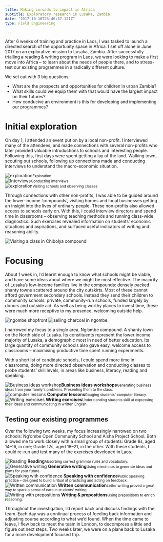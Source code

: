 ```yaml
---
title: Making inroads to impact in Africa
subtitle: Exploratory research in Lusaka, Zambia
date: "2017-10-10T23:46:37.121Z"
type: Field Engineering

---
```


After 6 weeks of training and practice in Laos, I was tasked to launch a directed search of the opportunity space in Africa. I set off alone in June 2017 on an explorative mission to Lusaka, Zambia. After successfully trialling a reading & writing program in Laos, we were looking to make a first move into Africa – to learn about the needs of people there, and to stress-test our existing programmes in a radically different culture.

We set out with 3 big questions:

- What are the prospects and opportunities for children in urban Zambia?
- What skills could we equip them with that would have the largest impact on their futures?
- How conducive an environment is this for developing and implementing our programmes?

# Initial exploration

On day 1, I attended an event put on by a local non-profit. I interviewed many of the attendees, and made connections with several non-profits who later provided valuable introductions to schools and interesting people. Following this, first days were spent getting a lay of the land. Walking town, scouting out schools, following up connections made and conducting interviews to understand the macro-economic situation.

<div class="grid threeCol">
    <div><img alt="exploration" src="./ngombe-schoolkids.jpg" /><small>Exploration</small></div>
    <div><img alt="Interviews" src="./banana-stand.jpg" /><small>Conducting interviews</small></div>
    <div><img alt="exploration" src="./chibolya-class-03.jpg" /><small>Visiting schools and observing classes</small></div>
</div>

Through connections with other non-profits, I was able to be guided around the lower-income ‘compounds’, visiting homes and local businesses getting an insight into the lives of ordinary people. These non-profits also allowed access to schools early on. With this, I could interview directors and spend time in classrooms – observing teaching methods and running class-wide diagnostics. Such exercises revealed information on students’ economic situations and aspirations, and surfaced useful indicators of writing and reasoning ability.

![Visiting a class in Chibolya compound](./chibolya-class-01.jpg)

# Focusing

About 1 week in, I’d learnt enough to know what schools might be viable, and have some ideas about where we might be most effective. The majority of Lusaka’s low-income families live in the compounds: densely packed shanty towns scattered around the city outskirts. Most of these cannot afford government secondary schools. Instead they send their children to community schools: private, community-run schools, funded largely by donors and outside aid. As well as being worthy places to invest time, these were much more receptive to my presence, welcoming outside help.

<div class="grid twoCol">
    <img alt="ngombe shopfront" src="./ngombe-shopfront.jpg" />
    <img alt="selling charcoal in ngombe" src="./ngombe-charcoal.jpg" />
</div>

I narrowed my focus to a single area, Ng’ombe compound. A shanty town on the North side of Lusaka. Its constituents represent the lower income majority of Lusaka, a demographic most in need of better education. Its large quantity of community schools also gave easy, welcome access to classrooms – maximising productive time spent running experiments.

With a shortlist of candidate schools, I could spend more time in classrooms, doing more directed observation and conducting classes to probe students’ skill levels, in areas like business, literacy, reading and speaking.

<div class="grid threeCol">
    <div>
        <img alt="Business ideas workshop" src="./business-ideas.jpg" /><strong>Business ideas workshops</strong><small>Generating business ideas from your family's problems. Presenting them to the class.</small>
    </div>
    <div>
        <img alt="computer lessons" src="./computer-class.jpg" />
        <strong>Computer lessons</strong><small>Gauging students' computer literacy.</small>
    </div>
    <div>
        <img alt="Writing exercises" src="./chibolya-class-02.jpg" />
        <strong>Writing exercises</strong><small>Understanding students skill at expressing their ideas and communicating in written English.</small>
    </div>
</div>

## Testing our existing programmes

Over the following two weeks, my focus increasingly narrowed on two schools: Ng’ombe Open Community School and Aisha Project School. Both allowed me to work closely with a small group of students: Grade 8s, aged 14–16, in one; Grade 12s, aged 18–21, in the other. With these students, I could re-run and test many of the exercises developed in Laos.

<div class="grid threeCol">
    <div>
        <img alt="Reading" src="./hugo-reading.jpg" />
        <strong>Reading</strong><small>Absorbing correct grammar rules and vocabulary.</small>
    </div>
    <div>
        <img alt="Generative writing" src="./writing-with-flashcards.jpg" />
        <strong>Generative writing</strong><small>Using mindmaps to generate ideas and plans for your future.</small>
    </div>
    <div>
        <img alt="Speaking with confidence" src="./speaking-with-confidence.jpg" />
        <strong>Speaking with confidence</strong><small>Public speaking practice – designed to build a ritual of practicing and acting on feedback.</small>
    </div>
    <div>
        <img alt="Written communication" src="./letter-writing.jpg" />
        <strong>Written communication</strong><small>Letter writing proved a great way to spark a sense of care in students' writing.</small>
    </div>
    <div>
        <img alt="Writing with prepositions" src="./productive-struggle.jpg" />
        <strong>Writing & prepositions</strong><small>Using prepositions to enrich reasoning.</small>
    </div>
</div>

Throughout the investigation, I’d report back and discuss findings with the team. Each day was a continual process of feeding back information and adjusting course according to what we’d found. When the time came to leave, I flew back to meet the team in London, to decompress a little and figure out next steps. Two weeks later, we were on a plane back to Lusaka for a more development focused trip.
